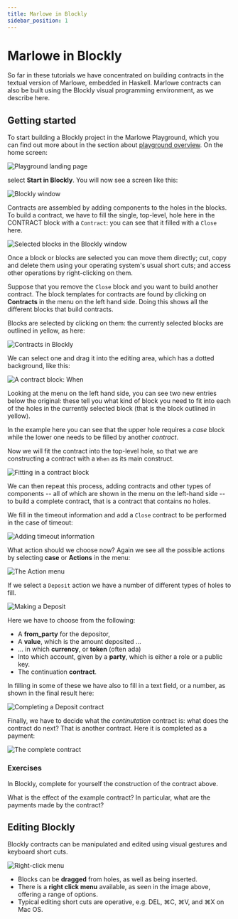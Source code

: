 ```yaml
---
title: Marlowe in Blockly
sidebar_position: 1
---
```


# Marlowe in Blockly

So far in these tutorials we have concentrated on building contracts in
the textual version of Marlowe, embedded in Haskell. Marlowe contracts
can also be built using the Blockly visual programming environment, as
we describe here.

## Getting started

To start building a Blockly project in the Marlowe Playground, which you
can find out more about in the section about [playground overview](playground-overview.md). 
On the home screen: 

![Playground landing page](images/blocklyNew00.png)

select **Start in Blockly**. You will now see a screen like this:

![Blockly window](images/blocklyNew01.png)

Contracts are assembled by adding components to the holes in the blocks.
To build a contract, we have to fill the single, top-level, hole here in
the CONTRACT block with a `Contract`: you can see that it filled with a
`Close` here.

![Selected blocks in the Blockly window](images/blocklyNew02.png)

Once a block or blocks are selected you can move them directly; cut,
copy and delete them using your operating system\'s usual short cuts;
and access other operations by right-clicking on them.

Suppose that you remove the `Close` block and you want to build another
contract. The block templates for contracts are found by clicking on
**Contracts** in the menu on the left hand side. Doing this shows all
the different blocks that build contracts. 

Blocks are selected by clicking on them: the currently selected blocks
are outlined in yellow, as here:

![Contracts in Blockly](images/blocklyNew03.png)

We can select one and drag it into the editing area, which has a dotted
background, like this:

![A contract block: When](images/blocklyNew04.png)

Looking at the menu on the left hand side, you can see two new entries
below the original: these tell you what kind of block you need to fit
into each of the holes in the currently selected block (that is the
block outlined in yellow).

In the example here you can see that the upper hole requires a *case*
block while the lower one needs to be filled by another *contract*.

Now we will fit the contract into the top-level hole, so that we are
constructing a contract with a `When` as its main construct.

![Fitting in a contract block](images/blocklyNew05.png)

We can then repeat this process, adding contracts and other types of
components -- all of which are shown in the menu on the left-hand side
-- to build a complete contract, that is a contract that contains no
holes.

We fill in the timeout information and add a `Close` contract to be
performed in the case of timeout:

![Adding timeout information](images/blocklyNew06.png)

What action should we choose now? Again we see all the possible actions
by selecting **case** or **Actions** in the menu:

![The Action menu](images/blocklyNew07.png)

If we select a `Deposit` action we have a number of different types of
holes to fill.

![Making a Deposit](images/blocklyNew08.png)

Here we have to choose from the following: 

-   A **from_party** for the depositor,
-   A **value**, which is the amount deposited ...
-   ... in which **currency**, or **token** (often ada)
-   Into which account, given by a **party**, which is either a role or
    a public key.
-   The continuation **contract**.

In filling in some of these we have also to fill in a text field, or a
number, as shown in the final result here:

![Completing a Deposit contract](images/blocklyNew09.png)

Finally, we have to decide what the *continutation* contract is: what
does the contract do next? That is another contract. Here it is
completed as a payment:

![The complete contract](images/blocklyNew10.png)

### Exercises

In Blockly, complete for yourself the construction of the contract
above.

What is the effect of the example contract? In particular, what are the
payments made by the contract?

## Editing Blockly

Blockly contracts can be manipulated and edited using visual gestures
and keyboard short cuts.

![Right-click menu](images/blocklyNew11.png)

-   Blocks can be **dragged** from holes, as well as being inserted.
-   There is a **right click menu** available, as seen in the image
    above, offering a range of options.
-   Typical editing short cuts are operative, e.g. DEL, ⌘C, ⌘V, and ⌘X
    on Mac OS.
